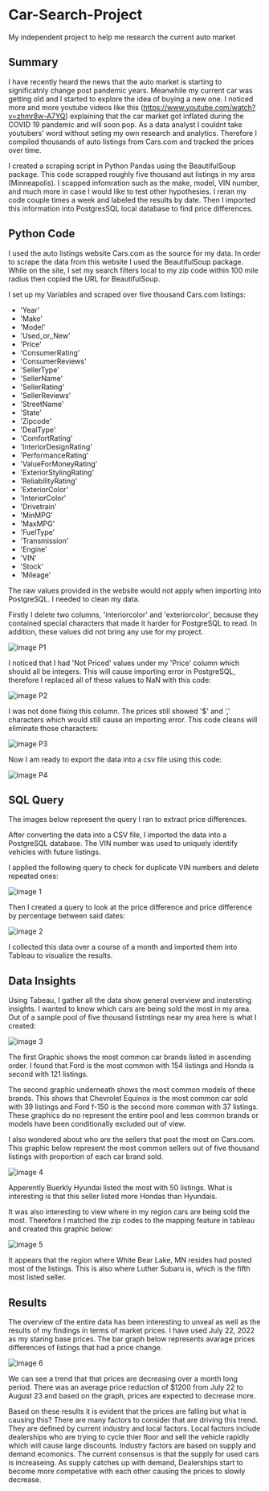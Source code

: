 # Car-Search-Project
My independent project to help me research the current auto market
## Summary
I have recently heard the news that the auto market is starting to significatnly change post pandemic years. Meanwhile my current car was getting old and I started to explore the idea of buying a new one. I noticed more and more youtube videos like this (https://www.youtube.com/watch?v=zhmr8w-A7YQ) explaining that the car market got inflated during the COVID 19 pandemic and will soon pop. As a data analyst I couldnt take youtubers' word without seting my own research and analytics. Therefore I compiled thousands of auto listings from Cars.com and tracked the prices over time. 

I created a scraping script in Python Pandas using the BeautifulSoup package. This code scrapped roughly five thousand aut listings in my area (Minneapolis). I scapped infomration such as the make, model, VIN number, and much more in case I would like to test other hypothesies. I reran my code couple times a week and labeled the results by date. Then I imported this information into PostgresSQL local database to find price differences. 

## Python Code

I used the auto listings website Cars.com as the source for my data. In order to scrape the data from this website I used the BeautifulSoup package. While on the site, I set my search filters local to my zip code within 100 mile radius then copied the URL for BeautifulSoup. 

I set up my Variables and scraped over five thousand Cars.com listings:

- 'Year'
- 'Make'
- 'Model'
- 'Used_or_New'
- 'Price'
- 'ConsumerRating'
- 'ConsumerReviews'
- 'SellerType'
- 'SellerName'
- 'SellerRating'
- 'SellerReviews'
- 'StreetName'
- 'State'
- 'Zipcode'
- 'DealType'
- 'ComfortRating'
- 'InteriorDesignRating'
- 'PerformanceRating'
- 'ValueForMoneyRating'
- 'ExteriorStylingRating'
- 'ReliabilityRating'
- 'ExteriorColor'
- 'InteriorColor'
- 'Drivetrain'
- 'MinMPG'
- 'MaxMPG'
- 'FuelType'
- 'Transmission'
- 'Engine'
- 'VIN'
- 'Stock'
- 'Mileage' 

The raw values provided in the website would not apply when importing into PostgreSQL. I needed to clean my data. 

Firstly I delete two columns, 'interiorcolor' and 'exteriorcolor', because they contained special characters that made it harder for PostgreSQL to read. In addition, these values did not bring any use for my project.

![image P1](https://github.com/umarovj/Car-Search-Project/blob/main/Images/Drop%20columns.png)

I noticed that I had 'Not Priced' values under my 'Price' column which should all be integers. This will cause importing error in PostgreSQL, therefore I replaced all of these values to NaN with this code:

![image P2](https://github.com/umarovj/Car-Search-Project/blob/main/Images/replace%20not%20priced.png)

I was not done fixing this column. The prices still showed '$' and ',' characters which would still cause an importing error. This code cleans will eliminate those characters:

![image P3](https://github.com/umarovj/Car-Search-Project/blob/main/Images/remove%20signs%20from%20price.png)

Now I am ready to export the data into a csv file using this code: 

![image P4](https://github.com/umarovj/Car-Search-Project/blob/main/Images/export%20to%20csv.png)


## SQL Query
The images below represent the query I ran to extract price differences. 


After converting the data into a CSV file, I imported the data into a PostgreSQL database. The VIN number was used to uniquely identify vehicles with future listings.

I applied the following query to check for duplicate VIN numbers and delete repeated ones:

![image 1](https://github.com/umarovj/Car-Search-Project/blob/main/Images/SQL%20duplicate%20check.png)

Then I created a query to look at the price difference and price difference by percentage between said dates:

![image 2](https://github.com/umarovj/Car-Search-Project/blob/main/Images/SQL%20price%20diff%20as%20percentage.png)

I collected this data over a course of a month and imported them into Tableau to visualize the results. 

## Data Insights

Using Tabeau, I gather all the data show general overview and instersting insights. I wanted to know which cars are being sold the most in my area. Out of a sample pool of five thousand listntings near my area here is what I created:

![image 3](https://github.com/umarovj/Car-Search-Project/blob/main/Images/Dashboard%201.png)

The first Graphic shows the most common car brands listed in ascending order. I found that Ford is the most common with 154 listings and Honda is second with 121 listings. 

The second graphic underneath shows the most common models of these brands. This shows that Chevrolet Equinox is the most common car sold with 39 listings and Ford f-150 is the second more common with 37 listings. These graphics do no represent the entire pool and less common brands or models have been conditionally excluded out of view. 

I also wondered about who are the sellers that post the most on Cars.com. This graphic below represent the most common sellers out of five thousand listings with proportion of each car brand sold. 

![image 4](https://github.com/umarovj/Car-Search-Project/blob/main/Images/Which%20Dealers%20Are%20Listing%20The%20Most_.png)

Apperently Buerkly Hyundai listed the most with 50 listings. What is interesting is that this seller listed more Hondas than Hyundais.

It was also interesting to view where in my region cars are being sold the most. Therefore I matched the zip codes to the mapping feature in tableau and created this graphic below:

![image 5](https://github.com/umarovj/Car-Search-Project/blob/main/Images/Count%20of%20Listings%20In%20Each%20Zip-Code%20(1).png)

It appears that the region where White Bear Lake, MN resides had posted most of the listings. This is also where Luther Subaru is, which is the fifth most listed seller.

## Results

The overview of the entire data has been interesting to unveal as well as the results of my findings in terms of market prices. I have used July 22, 2022 as my staring base prices. The bar graph below represents avarage prices differences of listings that had a price change. 

![image 6](https://github.com/umarovj/Car-Search-Project/blob/main/Images/Average%20Price%20Difference.png)

We can see a trend that that prices are decreasing over a month long period. There was an average price reduction of $1200 from July 22 to August 23 and based on the graph, prices are expected to decrease more. 

Based on these results it is evident that the prices are falling but what is causing this? There are many factors to consider that are driving this trend. They are defined by current industry and local factors. Local factors include dealerships who are trying to cycle thier floor and sell the vehicle rapidly which will cause large discounts. Industry factors are based on supply and demand ecomonics. The current consensus is that the supply for used cars is increaseing. As supply catches up with demand, Dealerships start to become more competative with each other causing the prices to slowly decrease. 














